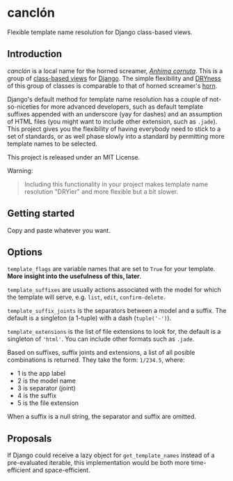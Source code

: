 # canclón

Flexible template name resolution for Django class-based views.

## Introduction

*canclón* is a local name for the horned screamer, [*Anhima cornuta*](https://en.wikipedia.org/wiki/Horned_screamer). This is a group of [class-based views](https://docs.djangoproject.com/en/dev/topics/class-based-views/) for [Django](http://djangoproject.com/). The simple flexibility and [DRYness](http://en.wikipedia.org/wiki/Don't_repeat_yourself) of this group of classes is comparable to that of horned screamer's [horn](https://www.youtube.com/watch?v=1esf6WNdvso).

Django's default method for template name resolution has a couple of not-so-niceties for more advanced developers, such as default template suffixes appended with an underscore (yay for dashes) and an assumption of HTML files (you might want to include other extension, such as `.jade`). This project gives you the flexibility of having everybody need to stick to a set of standards, or as well phase slowly into a standard by permitting more template names to be selected.

This project is released under an MIT License.

Warning:

> Including this functionality in your project makes template name resolution "DRYier" and more flexible but a bit slower.

## Getting started

Copy and paste whatever you want.

## Options

`template_flags` are variable names that are set to `True` for your template. **More insight into the usefulness of this, later**.

`template_suffixes` are usually actions associated with the model for which the template will serve, e.g. `list`, `edit`, `confirm-delete`.

`template_suffix_joints` is the separators between a model and a suffix. The default is a singleton (a 1-tuple) with a dash (`tuple('-')`).

`template_extensions` is the list of file extensions to look for, the default is a singleton of `'html'`. You can include other formats such as `.jade`.

Based on suffixes, suffix joints and extensions, a list of all posible combinations is returned. They take the form: `1/234.5`, where:
- 1 is the app label
- 2 is the model name
- 3 is separator (joint)
- 4 is the suffix
- 5 is the file extension

When a suffix is a null string, the separator and suffix are omitted.

## Proposals

If Django could receive a lazy object for `get_template_names` instead of a pre-evaluated iterable, this implementation would be both more time-efficient and space-efficient.


